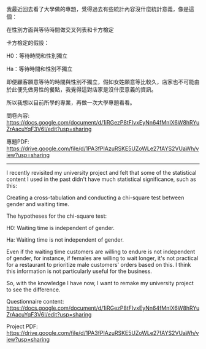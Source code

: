 我最近回去看了大學做的專題，覺得過去有些統計內容沒什麼統計意義，像是這個：

在性別方面與等待時間做交叉列表和卡方檢定

卡方檢定的假設：

H0：等待時間和性別獨立

Ha：等待時間和性別不獨立

即便顧客願意等待的時間與性別不獨立，假如女姓願意等比較久，店家也不可能由於此便先做男性的餐點，我覺得這對店家是沒什麼意義的資訊。

所以我想以目前所學的專業，再做一次大學專題看看。

問卷內容: https://docs.google.com/document/d/1iRGezP8tFIvxEyNn64fMnIX6W8hRYuZrAacuYqF3V6I/edit?usp=sharing

專題PDF: https://drive.google.com/file/d/1PA3fPIAzuRSKE5UZoWLe27fAYS2VUaWh/view?usp=sharing

---------------

I recently revisited my university project and felt that some of the statistical content I used in the past didn't have much statistical significance, such as this:

Creating a cross-tabulation and conducting a chi-square test between gender and waiting time.

The hypotheses for the chi-square test:

H0: Waiting time is independent of gender.

Ha: Waiting time is not independent of gender.

Even if the waiting time customers are willing to endure is not independent of gender, for instance, if females are willing to wait longer, it's not practical for a restaurant to prioritize male customers' orders based on this. I think this information is not particularly useful for the business.

So, with the knowledge I have now, I want to remake my university project to see the difference.

Questionnaire content: https://docs.google.com/document/d/1iRGezP8tFIvxEyNn64fMnIX6W8hRYuZrAacuYqF3V6I/edit?usp=sharing

Project PDF: https://drive.google.com/file/d/1PA3fPIAzuRSKE5UZoWLe27fAYS2VUaWh/view?usp=sharing
